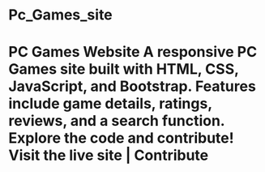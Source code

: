 # Pc_Games_site
# PC Games Website  A responsive PC Games site built with HTML, CSS, JavaScript, and Bootstrap. Features include game details, ratings, reviews, and a search function. Explore the code and contribute!  Visit the live site | Contribute
